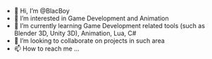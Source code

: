 - 👋 Hi, I’m @BlacBoy
- 👀 I’m interested in Game Development and Animation
- 🌱 I’m currently learning Game Development related tools (such as Blender 3D, Unity 3D), Animation, Lua, C#
- 💞️ I’m looking to collaborate on projects in such area
- 📫 How to reach me ...

<!---
BlacBoy/BlacBoy is a ✨ special ✨ repository because its `README.md` (this file) appears on your GitHub profile.
You can click the Preview link to take a look at your changes.
--->
